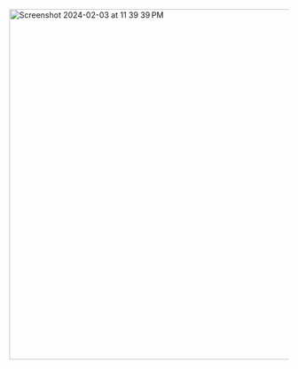 <img width="632" alt="Screenshot 2024-02-03 at 11 39 39 PM" src="https://github.com/alisonzq/polyhacks-trashcan/assets/79382590/c3e87967-d51a-47d3-b916-5bd2d8078b2a">
